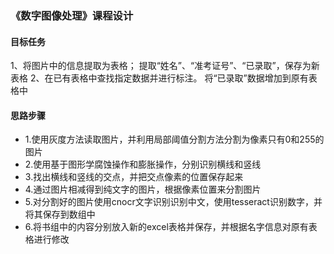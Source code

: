 ### 《数字图像处理》课程设计

#### 目标任务

1、将图片中的信息提取为表格；
提取“姓名”、“准考证号”、“已录取”，保存为新表格
2、在已有表格中查找指定数据并进行标注。
将“已录取”数据增加到原有表格中

#### 思路步骤

* 1.使用灰度方法读取图片，并利用局部阈值分割方法分割为像素只有0和255的图片
* 2.使用基于图形学腐蚀操作和膨胀操作，分别识别横线和竖线
* 3.找出横线和竖线的交点，并把交点像素的位置保存起来
* 4.通过图片相减得到纯文字的图片，根据像素位置来分割图片
* 5.对分割好的图片使用cnocr文字识别识别中文，使用tesseract识别数字，并将其保存到数组中
* 6.将书组中的内容分别放入新的excel表格并保存，并根据名字信息对原有表格进行修改
